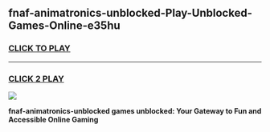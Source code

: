 
## fnaf-animatronics-unblocked-Play-Unblocked-Games-Online-e35hu
<h3>
<a href="https://premium76.site?title=fnaf-animatronics-unblocked&ref=25A">CLICK TO PLAY</a></h3>
<hr>

<h3>
<a href="https://premium76.site?title=fnaf-animatronics-unblocked&ref=25A">CLICK 2 PLAY</a>
  
</h3>

<a href="https://premium76.site?title=fnaf-animatronics-unblocked&ref=25A"><img src="https://clearcache.store/games.png"></a>


**fnaf-animatronics-unblocked games unblocked: Your Gateway to Fun and Accessible Online Gaming**
